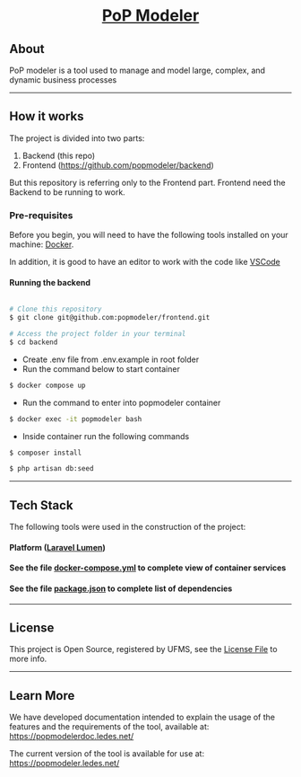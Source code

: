 <h1 align="center">
  <a href="#"> PoP Modeler </a>
</h1>


## About

PoP modeler is a tool used to manage and model large, complex, and dynamic business processes

---

## How it works

The project is divided into two parts:

1. Backend (this repo)
2. Frontend (https://github.com/popmodeler/backend)

But this repository is referring only to the Frontend part. Frontend need the Backend to be running to work.

### Pre-requisites

Before you begin, you will need to have the following tools installed on your machine:
[Docker](https://www.docker.com/).

In addition, it is good to have an editor to work with the code like [VSCode](https://code.visualstudio.com/)

#### Running the backend

```bash

# Clone this repository
$ git clone git@github.com:popmodeler/frontend.git

# Access the project folder in your terminal
$ cd backend
```

- Create .env file from .env.example in root folder
- Run the command below to start container

```bash
$ docker compose up
```

- Run the command to enter into popmodeler container

```bash
$ docker exec -it popmodeler bash
```

- Inside container run the following commands

```bash
$ composer install

$ php artisan db:seed
```

---

## Tech Stack

The following tools were used in the construction of the project:

#### **Platform** ([Laravel Lumen](https://lumen.laravel.com/docs/11.x))

#### See the file [docker-compose.yml](https://github.com/popmodeler/backend/blob/main/docker-compose.yml) to complete view of container services

#### See the file [package.json](https://github.com/popmodeler/backend/blob/main/composer.json) to complete list of dependencies

---

## License

This project is Open Source, registered by UFMS, see the [License File](https://github.com/popmodeler/backend/blob/main/LICENSE) to more info.

---

## Learn More

We have developed documentation intended to explain the usage of the features and the requirements of the tool, available at: https://popmodelerdoc.ledes.net/

The current version of the tool is available for use at: https://popmodeler.ledes.net/

